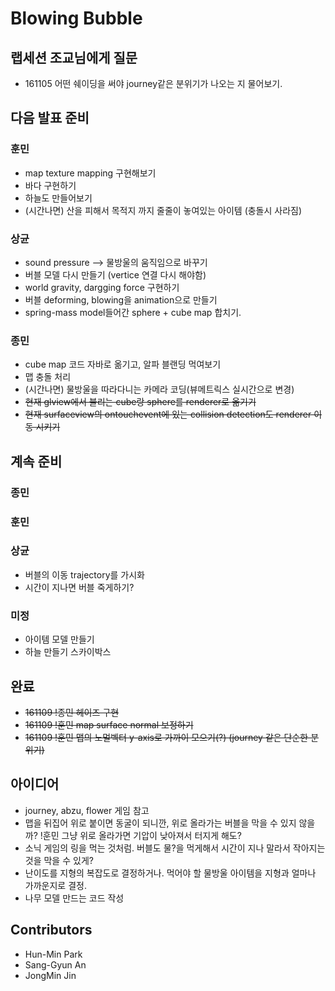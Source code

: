 # Blowing Bubble

## 랩세션 조교님에게 질문
* 161105 어떤 쉐이딩을 써야 journey같은 분위기가 나오는 지 물어보기.

## 다음 발표 준비

### 훈민 
* map texture mapping 구현해보기
* 바다 구현하기
* 하늘도 만들어보기
* (시간나면) 산을 피해서 목적지 까지 줄줄이 놓여있는 아이템 (충돌시 사라짐)

### 상균
* sound pressure --> 물방울의 움직임으로 바꾸기
* 버블 모델 다시 만들기 (vertice 연결 다시 해야함)
* world gravity, dargging force 구현하기
* 버블 deforming, blowing을 animation으로 만들기
* spring-mass model들어간 sphere + cube map 합치기. 

### 종민
* cube map 코드 자바로 옮기고, 알파 블랜딩 먹여보기
* 맵 충돌 처리
* (시간나면) 물방울을 따라다니는 카메라 코딩(뷰메트릭스 실시간으로 변경)
* ~~현재 glview에서 불리는 cube랑 sphere를 renderer로 옮기기~~
* ~~현재 surfaceview의 ontouchevent에 있는 collision detection도 renderer 이동 시키기~~

## 계속 준비
### 종민

### 훈민

### 상균
* 버블의 이동 trajectory를 가시화
* 시간이 지나면 버블 죽게하기? 

### 미정
* 아이템 모델 만들기
* 하늘 만들기 스카이박스

## 완료
* ~~161109 !종민 헤이즈 구현~~ 
* ~~161109 !훈민 map surface normal 보정하기~~
* ~~161109 !훈민 맵의 노멀벡터 y-axis로 가까이 모으기(?) (journey 같은 단순한 분위기)~~

## 아이디어
* journey, abzu, flower 게임 참고
* 맵을 뒤집어 위로 붙이면 동굴이 되니깐, 위로 올라가는 버블을 막을 수 있지 않을까? !훈민 그냥 위로 올라가면 기압이 낮아져서 터지게 해도?
* 소닉 게임의 링을 먹는 것처럼. 버블도 물?을 먹게해서 시간이 지나 말라서 작아지는 것을 막을 수 있게?
* 난이도를 지형의 복잡도로 결정하거나. 먹어야 할 물방울 아이템을 지형과 얼마나 가까운지로 결정.
* 나무 모델 만드는 코드 작성

## Contributors
* Hun-Min Park
* Sang-Gyun An
* JongMin Jin
